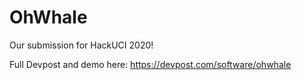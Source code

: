 # OhWhale

Our submission for HackUCI 2020!

Full Devpost and demo here: https://devpost.com/software/ohwhale
